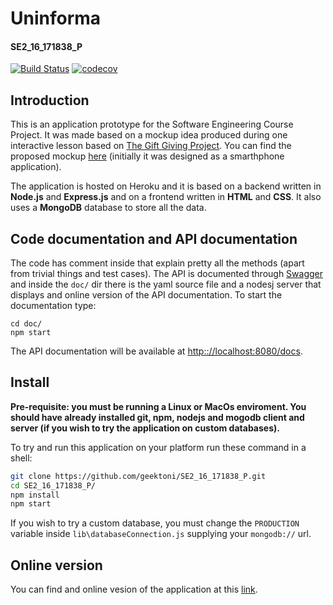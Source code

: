 # Uninforma 
#### SE2_16_171838_P
[![Build Status](https://travis-ci.org/geektoni/SE2_16_171838_P.svg?branch=staging)](https://travis-ci.org/geektoni/SE2_16_171838_P)
[![codecov](https://codecov.io/gh/geektoni/SE2_16_171838_P/branch/master/graph/badge.svg)](https://codecov.io/gh/geektoni/SE2_16_171838_P)

## Introduction

This is an application prototype for the Software Engineering Course Project. It was made based on a mockup idea produced during one interactive lesson based on [The Gift Giving Project](https://dschool.stanford.edu/groups/designresources/wiki/ed894/The_GiftGiving_Project.html). You can find the proposed mockup [here](https://drive.google.com/file/d/0B8Hfs7DpCPvHWHJKeHFtOWFDM2M/view) (initially it was designed as a smarthphone application).

The application is hosted on Heroku and it is based on a backend written in **Node.js** and **Express.js** and on a frontend written in **HTML** and **CSS**. It also uses a **MongoDB** database to store all the data.

## Code documentation and API documentation
The code has comment inside that explain pretty all the methods (apart from trivial things and test cases). The API is documented through [Swagger](http://swagger.io/) and inside the ```doc/``` dir there is the yaml source file and a nodesj server that displays and online version of the API documentation. To start the documentation type:
```
cd doc/
npm start
```
The API documentation will be available at [http:://localhost:8080/docs](http:://localhost:8080/docs).

## Install
**Pre-requisite: you must be running a Linux or MacOs enviroment. You should have already installed git, npm, nodejs and mogodb client and server (if you wish to try the application on custom databases).**

To try and run this application on your platform run these command in a shell:
```bash
git clone https://github.com/geektoni/SE2_16_171838_P.git
cd SE2_16_171838_P/
npm install
npm start
```
If you wish to try a custom database, you must change the ```PRODUCTION``` variable inside ```lib\databaseConnection.js``` supplying your ```mongodb://``` url. 

## Online version

You can find and online vesion of the application at this [link](https://se2-16-171838-p-production.herokuapp.com/).
